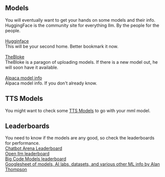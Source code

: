 ## Models
You will eventually want to get your hands on some models and their info. HuggingFace is the community site for everything llm. By the people for the people.</BR></BR>
[Hugginface](https://huggingface.co/)</BR>
This will be your second home. Better bookmark it now.</BR></BR>
[TheBloke](https://huggingface.co/models?sort=modified&search=thebloke)</BR>
TheBloke is a paragon of uploading models. If there is a new model out, he will soon have it available.</BR></BR>
[Alpaca model info](https://docs.alpacaml.com/home/welcome)</BR>
Alpaca model info. If you don't already know.
## TTS Models
You might want to check some [TTS Models](https://github.com/Vaibhavs10/open-tts-tracker) to go with your mml model.
## Leaderboards
You need to know if the models are any good, so check the leaderboards for performance.</BR>
[Chatbot Arena Leaderboard](https://huggingface.co/spaces/lmsys/chatbot-arena-leaderboard)</BR>
[Open llm leaderboard](https://huggingface.co/spaces/HuggingFaceH4/open_llm_leaderboard)</BR>
[Big Code Models leaderboard](https://huggingface.co/spaces/bigcode/bigcode-models-leaderboard)</BR>
[Googlesheet of models, AI labs, datasets, and various other ML info by Alan Thompson](https://docs.google.com/spreadsheets/d/1O5KVQW1Hx5ZAkcg8AIRjbQLQzx2wVaLl0SqUu-ir9Fs/edit#gid=1158069878)